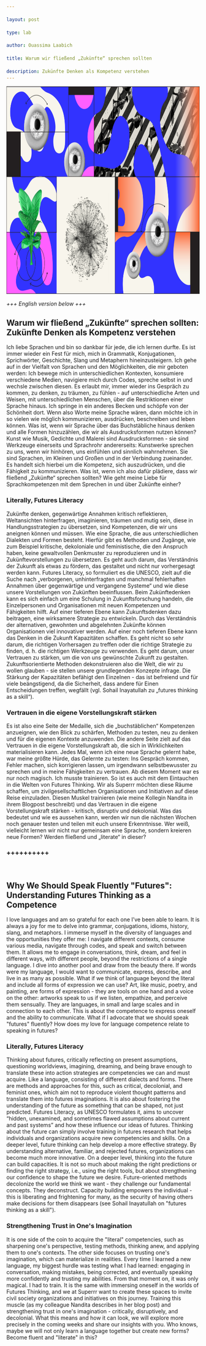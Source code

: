 ```yaml
---

layout: post

type: lab

author: Ouassima Laabich

title: Warum wir fließend „Zukünfte“ sprechen sollten 

description: Zukünfte Denken als Kompetenz verstehen 
---
```

<img src="/assets/img/blog/Futures_Literacy.jpg" alt="An abstract visual consisting of blob-like blue shapes and collage cutouts of flowers and eyes" width="540" height="540">


<p>
    <i>
      +++ English version below +++
    </i>
</p>

<p>
<h2>Warum wir fließend „Zukünfte“ sprechen sollten: Zukünfte Denken als Kompetenz verstehen</h2>
</p>

<p>
Ich liebe Sprachen und bin so dankbar für jede, die ich lernen durfte. Es ist immer wieder ein Fest für mich, mich in Grammatik, Konjugationen, Sprichwörter, Geschichte, Slang und Metaphern hineinzusteigern. Ich gehe auf in der Vielfalt von Sprachen und den Möglichkeiten, die mir geboten werden: Ich bewege mich in unterschiedlichen Kontexten, konsumiere verschiedene Medien, navigiere mich durch Codes, spreche selbst in und wechsle zwischen diesen. Es erlaubt mir, immer wieder ins Gespräch zu kommen, zu denken, zu träumen, zu fühlen - auf unterschiedliche Arten und Weisen, mit unterschiedlichen Menschen, über die Restriktionen einer Sprache hinaus. Ich springe in ein anderes Becken und schöpfe von der Schönheit dort. Wenn also Worte meine Sprache wären, dann möchte ich in so vielen wie möglich kommunizieren, ausdrücken, beschreiben und leben können. Was ist, wenn wir Sprache über das Buchstäbliche hinaus denken und alle Formen hinzuzählen, die wir als Ausdrucksformen nutzen können? Kunst wie Musik, Gedichte und Malerei sind Ausdrucksformen - sie sind Werkzeuge einerseits und Sprachrohr andererseits: Kunstwerke sprechen zu uns, wenn wir hinhören, uns einfühlen und sinnlich wahrnehmen. Sie sind Sprachen, im Kleinen und Großen und in der Verbindung zueinander. Es handelt sich hierbei um die Kompetenz, sich auszudrücken, und die Fähigkeit zu kommunizieren. Was ist, wenn ich also dafür plädiere, dass wir fließend „Zukünfte“ sprechen sollten? Wie geht meine Liebe für Sprachkompetenzen mit dem Sprechen in und über Zukünfte einher?
</p>

<p> <h3> Literally, Futures Literacy </h3> </p>
<p>
Zukünfte denken, gegenwärtige Annahmen kritisch reflektieren, Weltansichten hinterfragen, imaginieren, träumen und mutig sein, diese in Handlungsstrategien zu übersetzen, sind Kompetenzen, die wir uns aneignen können und müssen. Wie eine Sprache, die aus unterschiedlichen Dialekten und Formen besteht. Hierfür gibt es Methoden und Zugänge, wie zum Beispiel kritische, dekoloniale und feministische, die den Anspruch haben, keine gewaltvollen Denkmuster zu reproduzieren und in Zukünftevorstellungen zu übersetzen. Es geht auch darum, das Verständnis der Zukunft als etwas zu fördern, das gestaltet und nicht nur vorhergesagt werden kann. Futures Literacy, so formuliert es die UNESCO, zielt auf die Suche nach „verborgenen, unhinterfragten und manchmal fehlerhaften Annahmen über gegenwärtige und vergangene Systeme“ und wie diese unsere Vorstellungen von Zukünften beeinflussen. Beim Zukünftedenken kann es sich einfach um eine Schulung in Zukunftsforschung handeln, die Einzelpersonen und Organisationen mit neuen Kompetenzen und Fähigkeiten hilft. Auf einer tieferen Ebene kann Zukunftsdenken dazu beitragen, eine wirksamere Strategie zu entwickeln. Durch das Verständnis der alternativen, gewohnten und abgelehnten Zukünfte können Organisationen viel innovativer werden. Auf einer noch tieferen Ebene kann das Denken in die Zukunft Kapazitäten schaffen. Es geht nicht so sehr darum, die richtigen Vorhersagen zu treffen oder die richtige Strategie zu finden, d. h. die richtigen Werkzeuge zu verwenden. Es geht darum, unser Vertrauen zu stärken, um die von uns gewünschte Zukunft zu gestalten. Zukunftsorientierte Methoden dekonstruieren also die Welt, die wir zu wollen glauben - sie stellen unsere grundlegenden Konzepte infrage. Die Stärkung der Kapazitäten befähigt den Einzelnen - das ist befreiend und für viele beängstigend, da die Sicherheit, dass andere für Einen Entscheidungen treffen, wegfällt (vgl. Sohail Inayatullah zu „futures thinking as a skill“).
</p>

<p> <h3>Vertrauen in die eigene Vorstellungskraft stärken</h3> </p>

<p>
Es ist also eine Seite der Medaille, sich die „buchstäblichen“ Kompetenzen anzueignen, wie den Blick zu schärfen, Methoden zu testen, neu zu denken und für die eigenen Kontexte anzuwenden. Die andere Seite zielt auf das Vertrauen in die eigene Vorstellungskraft ab, die sich in Wirklichkeiten materialisieren kann. Jedes Mal, wenn ich eine neue Sprache gelernt habe, war meine größte Hürde, das Gelernte zu testen: Ins Gespräch kommen, Fehler machen, sich korrigieren lassen, um irgendwann selbstbewusster zu sprechen und in meine Fähigkeiten zu vertrauen. Ab diesem Moment war es nur noch magisch. Ich musste trainieren. So ist es auch mit dem Eintauchen in die Welten von Futures Thinking. Wir als Superrr möchten diese Räume schaffen, um zivilgesellschaftlichen Organisationen und Initiativen auf diese Reise einzuladen. Diesen Muskel trainieren (wie meine Kollegin Nandita in ihrem Blogpost beschreibt) und das Vertrauen in die eigene Vorstellungskraft stärken - kritisch, disruptiv und dekolonial. Was das bedeutet und wie es aussehen kann, werden wir nun die nächsten Wochen noch genauer testen und teilen mit euch unsere Erkenntnisse. Wer weiß, vielleicht lernen wir nicht nur gemeinsam eine Sprache, sondern kreieren neue Formen? Werden fließend und „literate“ in dieser?
</p>




  <h3>++++++++++</h3>
<br>

<p>
<h2>Why We Should Speak Fluently "Futures": Understanding Futures Thinking as a Competence </h2>
</p>

<p>
I love languages and am so grateful for each one I’ve been able to learn. It is always a joy for me to delve into grammar, conjugations, idioms, history, slang, and metaphors. I immerse myself in the diversity of languages and the opportunities they offer me: I navigate different contexts, consume various media, navigate through codes, and speak and switch between them. It allows me to engage in conversations, think, dream, and feel in different ways, with different people, beyond the restrictions of a single language. I dive into another pool and draw from the beauty there. If words were my language, I would want to communicate, express, describe, and live in as many as possible. What if we think of language beyond the literal and include all forms of expression we can use? Art, like music, poetry, and painting, are forms of expression - they are tools on one hand and a voice on the other: artworks speak to us if we listen, empathize, and perceive them sensually. They are languages, in small and large scales and in connection to each other. This is about the competence to express oneself and the ability to communicate. What if I advocate that we should speak "futures" fluently? How does my love for language competence relate to speaking in futures?
</p>

<p> <h3>Literally, Futures Literacy</h3> </p>

<p>
Thinking about futures, critically reflecting on present assumptions, questioning worldviews, imagining, dreaming, and being brave enough to translate these into action strategies are competencies we can and must acquire. Like a language, consisting of different dialects and forms. There are methods and approaches for this, such as critical, decolonial, and feminist ones, which aim not to reproduce violent thought patterns and translate them into futures imaginations. It is also about fostering the understanding of the future as something that can be shaped, not just predicted. Futures Literacy, as UNESCO formulates it, aims to uncover “hidden, unexamined, and sometimes flawed assumptions about current and past systems” and how these influence our ideas of futures. Thinking about the future can simply involve training in futures research that helps individuals and organizations acquire new competencies and skills. On a deeper level, future thinking can help develop a more effective strategy. By understanding alternative, familiar, and rejected futures, organizations can become much more innovative. On a deeper level, thinking into the future can build capacities. It is not so much about making the right predictions or finding the right strategy, i.e., using the right tools, but about strengthening our confidence to shape the future we desire. Future-oriented methods decolonize the world we think we want - they challenge our fundamental concepts. They deconstruct. Capacity building empowers the individual - this is liberating and frightening for many, as the security of having others make decisions for them disappears (see Sohail Inayatullah on "futures thinking as a skill").
</p>

<p> <h3>Strengthening Trust in One's Imagination</h3> </p>

<p>
It is one side of the coin to acquire the "literal" competencies, such as sharpening one's perspective, testing methods, thinking anew, and applying them to one's contexts. The other side focuses on trusting one's imagination, which can materialize in realities. Every time I learned a new language, my biggest hurdle was testing what I had learned: engaging in conversation, making mistakes, being corrected, and eventually speaking more confidently and trusting my abilities. From that moment on, it was only magical. I had to train. It is the same with immersing oneself in the worlds of Futures Thinking, and we at Superrr want to create these spaces to invite civil society organizations and initiatives on this journey. Training this muscle (as my colleague Nandita describes in her blog post) and strengthening trust in one's imagination - critically, disruptively, and decolonial. What this means and how it can look, we will explore more precisely in the coming weeks and share our insights with you. Who knows, maybe we will not only learn a language together but create new forms? Become fluent and "literate" in this?
</p>

